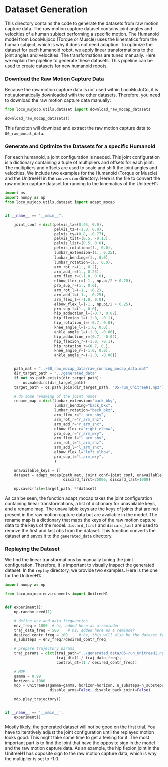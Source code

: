 # Dataset Generation
This directory contains the code to generate the datasets from raw motion capture data. The raw motion capture dataset
contains joint angles and velocities of a human subject performing a specific motion. The Humanoid model from LocoMujoco (Torque or Muscle) 
uses the kinematics from the human subject, which is why it does not need adaption. To optimize the dataset for each humanoid robot, we apply linear transformations to the joint angles and
velocities. The transformations are tuned manually. Here we explain the pipeline to generate these datasets.
This pipeline can be used to create datasets for new humanoid robots.

### Download the Raw Motion Capture Data
Because the raw motion capture data is not used within LocoMuJoCo, it is not automatically downloaded with the other datasets.
Therefore, you need to download the raw motion capture data manually:

```python
from loco_mujoco.utils.dataset import download_raw_mocap_datasets

download_raw_mocap_datasets()
```
This funciton will download and extract the raw motion capture data  to `00_raw_mocal_data`.

### Generate and Optimize the Datasets for a specific Humanoid
For each humanoid, a joint configuration is needed. This joint configuration is a dictionary containing a tuple
of multipliers and offsets for each joint. The multipliers and offsets are used to scale and shift the joint angles and velocities.
We include two examples for the Humanoid (Torque or Muscle) and the UnitreeH1 in the `conversion` directory. 
Here is the file to convert the raw motion capture dataset for running to the kinematics of the UnitreeH1:

```python
import os
import numpy as np
from loco_mujoco.utils.dataset import adapt_mocap


if __name__ == "__main__":

    joint_conf = dict(pelvis_tx=(0.95, 0.0),
                      pelvis_tz=(-1.0, 0.0),
                      pelvis_ty=(0.8, -0.77),
                      pelvis_tilt=(0.5, -0.13),
                      pelvis_list=(0.5, 0.0),
                      pelvis_rotation=(1., 0.0),
                      lumbar_extension=(1., 0.25),
                      lumbar_bending=(1., 0.0),
                      lumbar_rotation=(1., 0.0),
                      arm_rot_r=(1., 0.2),
                      arm_add_r=(1., 0.25),
                      arm_flex_r=(-1.0, 0.0),
                      elbow_flex_r=(-1., np.pi/2 + 0.25),
                      pro_sup_r=(1., 0.0),
                      arm_rot_l=(-1., -0.2),
                      arm_add_l=(-1., -0.25),
                      arm_flex_l=(-1.0, 0.0),
                      elbow_flex_l=(-1., np.pi/2 + 0.25),
                      pro_sup_l=(1., 0.0),
                      hip_adduction_l=(-0.7, 0.02),  
                      hip_flexion_l=(-1.0, -0.1),  
                      hip_rotation_l=(-0.7, 0.0),
                      knee_angle_l=(-1.0, 0.0),
                      ankle_angle_l=(-1.0, -0.06),
                      hip_adduction_r=(0.7, -0.02),  
                      hip_flexion_r=(-1.0, -0.1),  
                      hip_rotation_r=(0.7, 0.),
                      knee_angle_r=(-1.0, 0.0),
                      ankle_angle_r=(-1.0, -0.06))


    path_mat = "../00_raw_mocap_data/raw_running_mocap_data.mat"
    dir_target_path = "../generated_data"
    if not os.path.exists(dir_target_path):
        os.makedirs(dir_target_path)
    target_path = os.path.join(dir_target_path, "05-run_UnitreeH1.npz")

    # do some renaming of the joint names
    rename_map = dict(lumbar_extension="back_bky",
                      lumbar_bending="back_bkx",
                      lumbar_rotation="back_bkz",
                      arm_flex_r="r_arm_shy",
                      arm_rot_r="r_arm_shz",
                      arm_add_r="r_arm_shx",
                      elbow_flex_r="right_elbow",
                      pro_sup_r="r_arm_wry",
                      arm_flex_l="l_arm_shy",
                      arm_rot_l="l_arm_shz",
                      arm_add_l="l_arm_shx",
                      elbow_flex_l="left_elbow",
                      pro_sup_l="l_arm_wry",
                      )

    unavailable_keys = []
    dataset = adapt_mocap(path_mat, joint_conf=joint_conf, unavailable_keys=unavailable_keys, rename_map=rename_map,
                          discard_first=25000, discard_last=1000)

    np.savez(file=target_path, **dataset)
```

As can be seen,  the function adapt_mocap takes the joint configuration containing linear transformations, a list of dictionary
for unavailable keys, and a rename map. The unavailable keys are the keys of joints that are not present in the raw motion capture data but are available
in the model. The rename map is a dictionary that maps the keys of the raw motion capture data to the keys of the model.
`discard_first` and `discard_last` are used to remove the first and last obs from the dataset.
This function converts the dataset and saves it to the `generated_data` directory. 



### Replaying the Dataset
We find the linear transformations by manually tuning the joint configuration. Therefore, it is important to visually inspect the 
generated dataset. In the `replay` directory, we provide two examples. Here is the one for the UnitreeH1:

```python
import numpy as np

from loco_mujoco.environments import UnitreeH1


def experiment():
    np.random.seed(1)

    # define env and data frequencies
    env_freq = 1000  # hz, added here as a reminder
    traj_data_freq = 500    # hz, added here as a reminder
    desired_contr_freq = 100     # hz, this will also be the dataset frequency after downsampling
    n_substeps = env_freq//desired_contr_freq

    # prepare trajectory params
    traj_params = dict(traj_path="../generated_data/05-run_UnitreeH1.npz",
                       traj_dt=(1 / traj_data_freq),
                       control_dt=(1 / desired_contr_freq))

    # MDP
    gamma = 0.99
    horizon = 1000
    mdp = UnitreeH1(gamma=gamma, horizon=horizon, n_substeps=n_substeps, traj_params=traj_params,
                    disable_arms=False, disable_back_joint=False)

    mdp.play_trajectory()


if __name__ == '__main__':
    experiment()
```

Mostly likely, the generated dataset will not be good on the first trial. You have to iteratively adjust the joint configuration
until the replayed motion looks good. This might take some time to get a feeling for it. The most important part is to 
find the joint that have the opposite sign in the model and the raw motion capture data. As an example, the hip flexion joint in the UnitreeH1 has 
opposite sign to the raw motion capture data, which is why the multiplier is set to -1.0.
